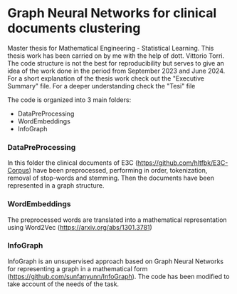 # Graph Neural Networks for clinical documents clustering
Master thesis for Mathematical Engineering - Statistical Learning. 
This thesis work has been carried on by me with the help of dott. Vittorio Torri. The code structure is not the best for reproducibility but serves to give an idea of the work done in the period from September 2023 and June 2024.
For a short explanation of the thesis work check out the "Executive Summary" file. For a deeper understanding check the "Tesi" file

The code is organized into 3 main folders:
- DataPreProcessing
- WordEmbeddings
- InfoGraph


### DataPreProcessing
In this folder the clinical documents of E3C (https://github.com/hltfbk/E3C-Corpus) have been preprocessed, performing in order, tokenization, removal of stop-words and stemming. Then the documents have been represented in a graph structure.

### WordEmbeddings
The preprocessed words are translated into a mathematical representation using Word2Vec (https://arxiv.org/abs/1301.3781)

### InfoGraph
InfoGraph is an unsupervised approach based on Graph Neural Networks for representing a graph in a mathematical form (https://github.com/sunfanyunn/InfoGraph). The code has been modified to take account of the needs of the task.

